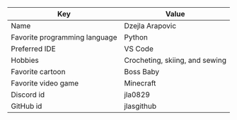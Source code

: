 | Key | Value |
| ---- | ---- |
| Name | Dzejla Arapovic |
| Favorite programming language | Python |
| Preferred IDE | VS Code |
| Hobbies | Crocheting, skiing, and sewing |
| Favorite cartoon | Boss Baby |
| Favorite video game | Minecraft |
| Discord id | jla0829 |
| GitHub id | jlasgithub |